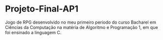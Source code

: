 # Projeto-Final-AP1
 Jogo de RPG desenvolvido no meu primeiro período do curso Bacharel em Ciências da Computação na matéria de Algoritmo e Programação 1, em que foi ensinado a linguagem C.
